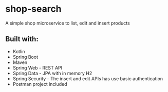 # shop-search

A simple shop microservice to list, edit and insert products

## Built with: 
- Kotlin
- Spring Boot
- Maven
- Spring Web - REST API
- Spring Data - JPA with in memory H2
- Spring Security - The insert and edit APIs has use basic authentication
- Postman project included